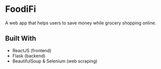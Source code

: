 # FoodiFi
A web app that helps users to save money while grocery shopping online.

## Built With
- ReactJS (frontend)
- Flask (backend)
- BeautifulSoup & Selenium (web scraping)
